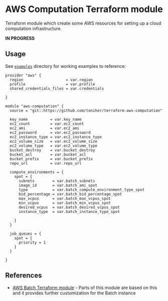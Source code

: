 # AWS Computation Terraform module

Terraform module which create some AWS resources for setting up a cloud computation infrastructure.

**IN PROGRESS**

## Usage

See [`examples`](https://github.com/toniher/terraform-aws-computation/tree/master/examples) directory for working examples to reference:


```hcl
provider "aws" {
  region                   = var.region
  profile                  = var.profile
  shared_credentials_files = var.credentials

}

module "aws-computation" {
  source = "git::https://github.com/toniher/terraform-aws-computation"

  key_name          = var.key_name
  ec2_count         = var.ec2_count
  ec2_ami           = var.ec2_ami
  ec2_password      = var.ec2_password
  ec2_instance_type = var.ec2_instance_type
  ec2_volume_size   = var.ec2_volume_size
  ec2_volume_type   = var.ec2_volume_type
  bucket_destroy    = var.bucket_destroy
  bucket_acl        = var.bucket_acl
  bucket_prefix     = var.bucket_prefix
  repo_url          = var.repo_url

  compute_environments = {
    spot = {
      subnets        = var.batch_subnets
      image_id       = var.batch_ami_spot
      type           = var.batch_compute_environment_type_spot
      bid_percentage = var.batch_bid_percentage_spot
      max_vcpus      = var.batch_max_vcpus_spot
      min_vcpus      = var.batch_min_vcpus_spot
      desired_vcpus  = var.batch_desired_vcpus_spot
      instance_type  = var.batch_instance_type_spot

    }
  }

  job_queues = {
    spot = {
      priority = 1
    }
  }

}
```

## References

* [AWS Batch Terraform module](https://registry.terraform.io/modules/terraform-aws-modules/batch/) - Parts of this module are based on this and it provides further customization for the Batch instance